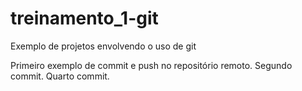 # treinamento_1-git
Exemplo de projetos envolvendo o uso de git

Primeiro exemplo de commit e push no repositório remoto. Segundo commit.
Quarto commit.

